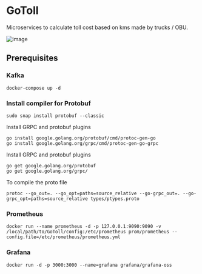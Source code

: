 # GoToll

Microservices to calculate toll cost based on kms made by trucks / OBU.

![image](https://github.com/DenisBytes/GoToll/assets/130691305/7a962108-4a5b-4657-8a0e-bf928af75e33)

## Prerequisites


### Kafka

```
docker-compose up -d
```

### Install compiler for Protobuf

```
sudo snap install protobuf --classic
```


Install GRPC and protobuf plugins

```
go install google.golang.org/protobuf/cmd/protoc-gen-go
go install google.golang.org/grpc/cmd/protoc-gen-go-grpc
```


Install GRPC and protobuf plugins

```
go get google.golang.org/protobuf
go get google.golang.org/grpc/
```


To compile the proto file

```
protoc --go_out=. --go_opt=paths=source_relative --go-grpc_out=. --go-grpc_opt=paths=source_relative types/ptypes.proto
```

### Prometheus


```
docker run --name prometheus -d -p 127.0.0.1:9090:9090 -v /local/path/to/GoToll/config:/etc/prometheus prom/prometheus --config.file=/etc/prometheus/prometheus.yml
```

### Grafana


```
docker run -d -p 3000:3000 --name=grafana grafana/grafana-oss
```

